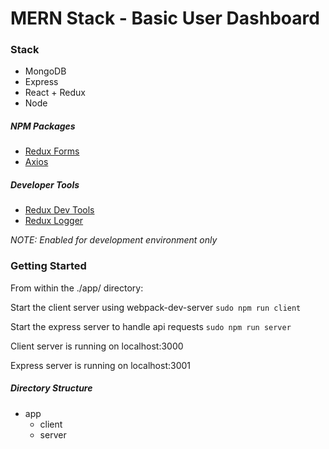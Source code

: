 # MERN Stack - Basic User Dashboard

### Stack
* MongoDB
* Express
* React + Redux
* Node


##### NPM Packages
* [Redux Forms](https://redux-form.com/)
* [Axios](https://github.com/axios/axios)

##### Developer Tools
* [Redux Dev Tools](https://github.com/gaearon/redux-devtools)
* [Redux Logger](https://github.com/evgenyrodionov/redux-logger)

_NOTE: Enabled for development environment only_


### Getting Started

From within the ./app/ directory:

Start the client server using webpack-dev-server `sudo npm run client`

Start the express server to handle api requests ```sudo npm run server```

Client server is running on localhost:3000

Express server is running on localhost:3001

##### Directory Structure

* app
  * client
  * server 